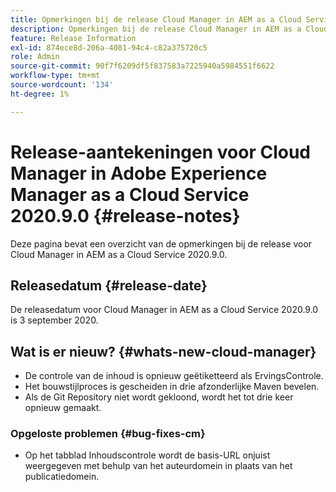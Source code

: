 ```yaml
---
title: Opmerkingen bij de release Cloud Manager in AEM as a Cloud Service 2020.9.0
description: Opmerkingen bij de release Cloud Manager in AEM as a Cloud Service 2020.9.0
feature: Release Information
exl-id: 874ece8d-206a-4081-94c4-c82a375720c5
role: Admin
source-git-commit: 90f7f6209df5f837583a7225940a5984551f6622
workflow-type: tm+mt
source-wordcount: '134'
ht-degree: 1%

---
```


# Release-aantekeningen voor Cloud Manager in Adobe Experience Manager as a Cloud Service 2020.9.0 {#release-notes}

Deze pagina bevat een overzicht van de opmerkingen bij de release voor Cloud Manager in AEM as a Cloud Service 2020.9.0.

## Releasedatum {#release-date}

De releasedatum voor Cloud Manager in AEM as a Cloud Service 2020.9.0 is 3 september 2020.

## Wat is er nieuw? {#whats-new-cloud-manager}

* De controle van de inhoud is opnieuw geëtiketteerd als ErvingsControle.
* Het bouwstijlproces is gescheiden in drie afzonderlijke Maven bevelen.
* Als de Git Repository niet wordt gekloond, wordt het tot drie keer opnieuw gemaakt.

### Opgeloste problemen {#bug-fixes-cm}

* Op het tabblad Inhoudscontrole wordt de basis-URL onjuist weergegeven met behulp van het auteurdomein in plaats van het publicatiedomein.
